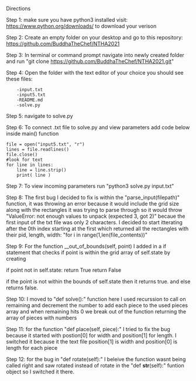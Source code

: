 Directions 

Step 1: make sure you have python3 installed visit: https://www.python.org/downloads/ to download your verison

Step 2: Create an empty folder on your desktop and go to this repository: https://github.com/BuddhaTheChef/NTHA2021

Step 3: In terminal or command prompt navigate into newly created folder and run "git clone https://github.com/BuddhaTheChef/NTHA2021.git"

Step 4: Open the folder with the text editor of your choice you should see these files:

        -input.txt
        -input5.txt
        -README.md
        -solve.py

Step 5: navigate to solve.py 

Step 6: To connect .txt file to solve.py and view parameters add code below inside main() function 

	file = open("input5.txt", "r")
	lines = file.readlines()
	file.close()
	#look for text
	for line in lines:
		line = line.strip()
		print( line )

Step 7: To view incoming parameters run "python3 solve.py input.txt" 

Step 8: The first bug I decided to fix is within the "parse_input(filepath)" function, it was throwing an error because it would include the grid size along with the rectangles it was trying to parse through so it would throw "ValueError: not enough values to unpack (expected 3, got 2)" becaue the first input of the txt file was only 2 characters. I decided to start itterating after the 0th index starting at the first which returned all the rectangles with their pid, length, width: "for i in range(1,len(file_contents))"

Step 9: For the function  __out_of_bounds(self, point) I added in a if statement that checks if point is within the grid array of self.state by creating 

 if point not in self.state:
            return True
        return False

if the point is not within the bounds of self.state then it returns true. and else returns false. 

Step 10: I moved to "def solve():" function here  I used recurssion to call on remaining and decrement the number to add each piece to the used pieces array and when remaining hits 0 we break out of the function returning the array of pieces with numbers 


Step 11: for the function "def place(self, piece):" I tried to fix the bug because it started with postion[0] for width and position[1] for length. I switched it because it the text file position[1] is width and position[0] is length for each piece

Step 12: for the bug in "def rotate(self):" I beleive the function wasnt being called right and saw rotated instead of rotate in the "def __str__(self):" funtion object so I switched it there.

